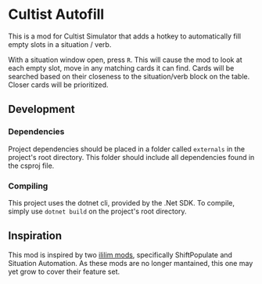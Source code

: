 # Cultist Autofill

This is a mod for Cultist Simulator that adds a hotkey to automatically fill empty slots in a situation / verb.

With a situation window open, press `R`. This will cause the mod to look at each empty slot, move in any matching cards it can find. Cards will be searched based on
their closeness to the situation/verb block on the table. Closer cards will be prioritized.

## Development

### Dependencies

Project dependencies should be placed in a folder called `externals` in the project's root directory.
This folder should include all dependencies found in the csproj file.

### Compiling

This project uses the dotnet cli, provided by the .Net SDK. To compile, simply use `dotnet build` on the project's root directory.

## Inspiration

This mod is inspired by two [ililim mods](https://github.com/ililim/mods-cultist-simulator), specifically ShiftPopulate and Situation Automation. As these mods are no longer mantained, this one may yet grow to cover their feature set.
